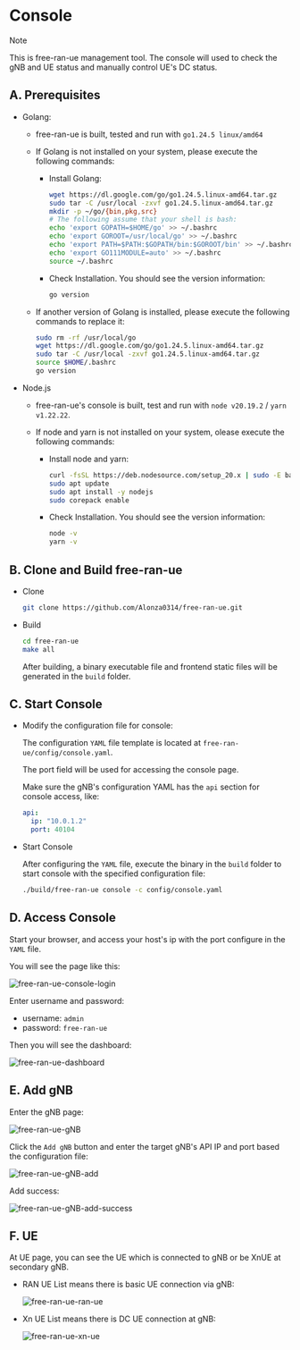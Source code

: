 # Console

> [!Note]
> This is free-ran-ue management tool. The console will used to check the gNB and UE status and manually control UE's DC status.

## A. Prerequisites

- Golang:

    - free-ran-ue is built, tested and run with `go1.24.5 linux/amd64`
    - If Golang is not installed on your system, please execute the following commands:

        - Install Golang:

            ```bash
            wget https://dl.google.com/go/go1.24.5.linux-amd64.tar.gz
            sudo tar -C /usr/local -zxvf go1.24.5.linux-amd64.tar.gz
            mkdir -p ~/go/{bin,pkg,src}
            # The following assume that your shell is bash:
            echo 'export GOPATH=$HOME/go' >> ~/.bashrc
            echo 'export GOROOT=/usr/local/go' >> ~/.bashrc
            echo 'export PATH=$PATH:$GOPATH/bin:$GOROOT/bin' >> ~/.bashrc
            echo 'export GO111MODULE=auto' >> ~/.bashrc
            source ~/.bashrc
            ```

        - Check Installation. You should see the version information:

            ```bash
            go version
            ```

    - If another version of Golang is installed, please execute the following commands to replace it:

        ```bash
        sudo rm -rf /usr/local/go
        wget https://dl.google.com/go/go1.24.5.linux-amd64.tar.gz
        sudo tar -C /usr/local -zxvf go1.24.5.linux-amd64.tar.gz
        source $HOME/.bashrc
        go version
        ```

- Node.js

    - free-ran-ue's console is built, test and run with `node v20.19.2` / `yarn v1.22.22`.
    - If node and yarn is not installed on your system, olease execute the following commands:

        - Install node and yarn:

            ```bash
            curl -fsSL https://deb.nodesource.com/setup_20.x | sudo -E bash - 
            sudo apt update
            sudo apt install -y nodejs
            sudo corepack enable
            ```

        - Check Installation. You should see the version information:

            ```bash
            node -v
            yarn -v
            ```

## B. Clone and Build free-ran-ue

- Clone

    ```bash
    git clone https://github.com/Alonza0314/free-ran-ue.git
    ```

- Build

    ```bash
    cd free-ran-ue
    make all
    ```

    After building, a binary executable file and frontend static files will be generated in the `build` folder.

## C. Start Console

- Modify the configuration file for console:

    The configuration `YAML` file template is located at `free-ran-ue/config/console.yaml`.

    The port field will be used for accessing the console page.

    Make sure the gNB's configuration YAML has the `api` section for console access, like:

    ```yaml
    api:
      ip: "10.0.1.2"
      port: 40104
    ```

- Start Console

    After configuring the `YAML` file, execute the binary in the `build` folder to start console with the specified configuration file:

    ```bash
    ./build/free-ran-ue console -c config/console.yaml
    ```

## D. Access Console

Start your browser, and access your host's ip with the port configure in the `YAML` file.

You will see the page like this:

![free-ran-ue-console-login](../image/free-ran-ue-console-login.png)

Enter username and password:

- username: `admin`
- password: `free-ran-ue`

Then you will see the dashboard:

![free-ran-ue-dashboard](../image/free-ran-ue-dashboard.png)

## E. Add gNB

Enter the gNB page:

![free-ran-ue-gNB](../image/free-ran-ue-gNB.png)

Click the `Add gNB` button and enter the target gNB's API IP and port based the configuration file:

![free-ran-ue-gNB-add](../image/free-ran-ue-gNB-add.png)

Add success:

![free-ran-ue-gNB-add-success](../image/free-ran-ue-gNB-add-success.png)

## F. UE

At UE page, you can see the UE which is connected to gNB or be XnUE at secondary gNB.

- RAN UE List means there is basic UE connection via gNB:

    ![free-ran-ue-ran-ue](../image/free-ran-ue-ran-ue.png)

- Xn UE List means there is DC UE connection at gNB:

    ![free-ran-ue-xn-ue](../image/free-ran-ue-xn-ue.png)
